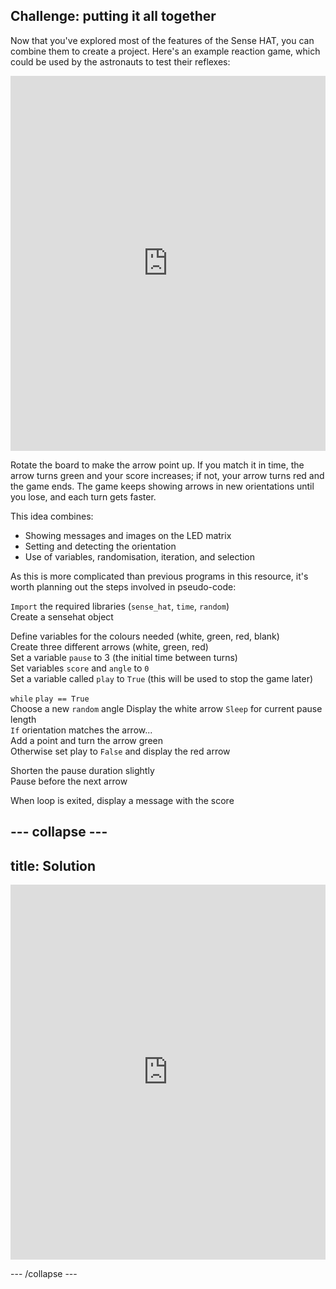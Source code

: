 ## Challenge: putting it all together

Now that you've explored most of the features of the Sense HAT, you can combine them to create a project. Here's an example reaction game, which could be used by the astronauts to test their reflexes:

<iframe src="https://trinket.io/embed/python/5634ef8bd6?outputOnly=true&start=result" width="100%" height="600" frameborder="0" marginwidth="0" marginheight="0" allowfullscreen></iframe>

Rotate the board to make the arrow point up. If you match it in time, the arrow turns green and your score increases; if not, your arrow turns red and the game ends. The game keeps showing arrows in new orientations until you lose, and each turn gets faster.

This idea combines:

  - Showing messages and images on the LED matrix
  - Setting and detecting the orientation
  - Use of variables, randomisation, iteration, and selection

As this is more complicated than previous programs in this resource, it's worth planning out the steps involved in pseudo-code:

`Import` the required libraries (`sense_hat`, `time`, `random`)  
Create a sensehat object

Define variables for the colours needed (white, green, red, blank)  
Create three different arrows (white, green, red)  
Set a variable `pause` to 3 (the initial time between turns)  
Set variables `score` and `angle` to `0`  
Set a variable called `play` to `True` (this will be used to stop the game later)  

`while` `play == True`  
Choose a new `random` angle
Display the white arrow
`Sleep` for current pause length  
`If` orientation matches the arrow...  
  Add a point and turn the arrow green  
  Otherwise set play to `False` and display the red arrow

Shorten the pause duration slightly  
Pause before the next arrow  

When loop is exited, display a message with the score  

--- collapse ---
---
title: Solution
---

<iframe src="https://trinket.io/embed/python/5634ef8bd6?toggleCode=true" width="100%" height="600" frameborder="0" marginwidth="0" marginheight="0" allowfullscreen></iframe>

--- /collapse ---
